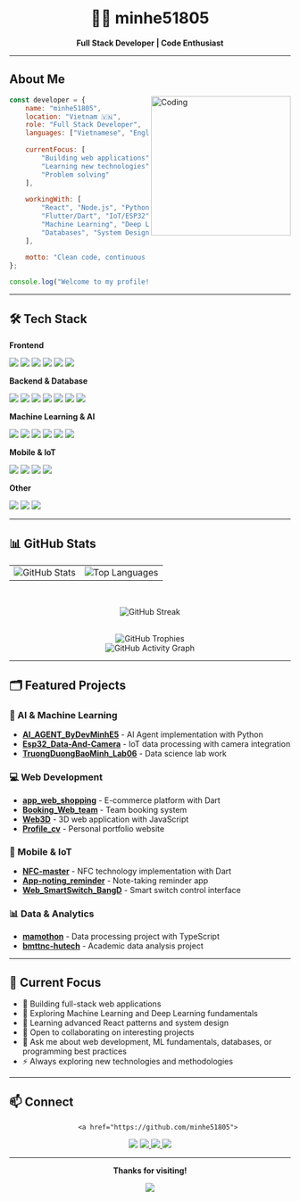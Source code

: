 <!--
**minhe51805/minhe51805** is a ✨ _special_ ✨ repository because its `README.md` (this file) appears on your GitHub profile.
-->

<div align="center">

# 👨‍💻 minhe51805

**Full Stack Developer | Code Enthusiast**

</div>

---

## About Me

<img align="right" alt="Coding" width="250" src="https://media.giphy.com/media/JIX9t2j0ZTN9S/giphy.gif">

```javascript
const developer = {
    name: "minhe51805",
    location: "Vietnam 🇻🇳",
    role: "Full Stack Developer",
    languages: ["Vietnamese", "English"],
    
    currentFocus: [
        "Building web applications",
        "Learning new technologies", 
        "Problem solving"
    ],
    
    workingWith: [
        "React", "Node.js", "Python",
        "Flutter/Dart", "IoT/ESP32",
        "Machine Learning", "Deep Learning",
        "Databases", "System Design"
    ],
    
    motto: "Clean code, continuous learning"
};

console.log("Welcome to my profile!");
```

---

## 🛠️ Tech Stack

**Frontend**
<p>
  <img src="https://img.shields.io/badge/HTML5-E34F26?style=for-the-badge&logo=html5&logoColor=white" />
  <img src="https://img.shields.io/badge/CSS3-1572B6?style=for-the-badge&logo=css3&logoColor=white" />
  <img src="https://img.shields.io/badge/JavaScript-F7DF1E?style=for-the-badge&logo=javascript&logoColor=black" />
  <img src="https://img.shields.io/badge/React-20232A?style=for-the-badge&logo=react&logoColor=61DAFB" />
  <img src="https://img.shields.io/badge/Next.js-000000?style=for-the-badge&logo=nextdotjs&logoColor=white" />
  <img src="https://img.shields.io/badge/Tailwind_CSS-38B2AC?style=for-the-badge&logo=tailwind-css&logoColor=white" />
</p>

**Backend & Database**
<p>
  <img src="https://img.shields.io/badge/Node.js-43853D?style=for-the-badge&logo=node.js&logoColor=white" />
  <img src="https://img.shields.io/badge/Python-3776AB?style=for-the-badge&logo=python&logoColor=white" />
  <img src="https://img.shields.io/badge/Java-ED8B00?style=for-the-badge&logo=openjdk&logoColor=white" />
  <img src="https://img.shields.io/badge/C%23-239120?style=for-the-badge&logo=c-sharp&logoColor=white" />
  <img src="https://img.shields.io/badge/MySQL-005C84?style=for-the-badge&logo=mysql&logoColor=white" />
  <img src="https://img.shields.io/badge/MongoDB-4EA94B?style=for-the-badge&logo=mongodb&logoColor=white" />
  <img src="https://img.shields.io/badge/PostgreSQL-316192?style=for-the-badge&logo=postgresql&logoColor=white" />
</p>

**Machine Learning & AI**
<p>
  <img src="https://img.shields.io/badge/Python-3776AB?style=for-the-badge&logo=python&logoColor=white" />
  <img src="https://img.shields.io/badge/TensorFlow-FF6F00?style=for-the-badge&logo=tensorflow&logoColor=white" />
  <img src="https://img.shields.io/badge/Keras-D00000?style=for-the-badge&logo=keras&logoColor=white" />
  <img src="https://img.shields.io/badge/scikit--learn-F7931E?style=for-the-badge&logo=scikit-learn&logoColor=white" />
  <img src="https://img.shields.io/badge/Pandas-150458?style=for-the-badge&logo=pandas&logoColor=white" />
  <img src="https://img.shields.io/badge/NumPy-013243?style=for-the-badge&logo=numpy&logoColor=white" />
</p>

**Mobile & IoT**
<p>
  <img src="https://img.shields.io/badge/Flutter-02569B?style=for-the-badge&logo=flutter&logoColor=white" />
  <img src="https://img.shields.io/badge/Dart-0175C2?style=for-the-badge&logo=dart&logoColor=white" />
  <img src="https://img.shields.io/badge/ESP32-000000?style=for-the-badge&logo=espressif&logoColor=white" />
  <img src="https://img.shields.io/badge/IoT-FF6600?style=for-the-badge&logo=internet-of-things&logoColor=white" />
</p>

**Other**
<p>
  <img src="https://img.shields.io/badge/C-00599C?style=for-the-badge&logo=c&logoColor=white" />
  <img src="https://img.shields.io/badge/PHP-777BB4?style=for-the-badge&logo=php&logoColor=white" />
  <img src="https://img.shields.io/badge/TypeScript-007ACC?style=for-the-badge&logo=typescript&logoColor=white" />
</p>

---

## 📊 GitHub Stats

<div align="center">
  
<table>
  <tr>
    <td>
      <img src="https://github-readme-stats.vercel.app/api?username=minhe51805&show_icons=true&theme=tokyonight&hide_border=true&bg_color=0d1117&title_color=58a6ff&icon_color=1f6feb&text_color=c9d1d9&border_radius=10" alt="GitHub Stats" />
      </td>
    <td>
      <img src="https://github-readme-stats.vercel.app/api/top-langs/?username=minhe51805&layout=compact&theme=tokyonight&hide_border=true&bg_color=0d1117&title_color=58a6ff&text_color=c9d1d9&border_radius=10&langs_count=6" alt="Top Languages" />
      </td>
    </tr>
  </table>
  
<br>

![GitHub Streak](https://github-readme-streak-stats.herokuapp.com/?user=minhe51805&theme=tokyonight&hide_border=true&background=0d1117&ring=58a6ff&fire=58a6ff&currStreakLabel=58a6ff&border_radius=10)

<br>

<img src="https://github-profile-trophy.vercel.app/?username=minhe51805&theme=tokyonight&no-frame=true&no-bg=true&margin-w=4&row=1&column=6&border_radius=10" alt="GitHub Trophies"/>

<br>

<img src="https://github-readme-activity-graph.vercel.app/graph?username=minhe51805&theme=tokyo-night&bg_color=0d1117&color=58a6ff&line=1f6feb&point=58a6ff&area=true&hide_border=true&border_radius=10" alt="GitHub Activity Graph"/>
  
</div>

---

## 🗂️ Featured Projects

### 🤖 AI & Machine Learning
- **[AI_AGENT_ByDevMinhE5](https://github.com/minhe51805/AI_AGENT_ByDevMinhE5)** - AI Agent implementation with Python
- **[Esp32_Data-And-Camera](https://github.com/minhe51805/Esp32_Data-And-Camera)** - IoT data processing with camera integration
- **[TruongDuongBaoMinh_Lab06](https://github.com/minhe51805/TruongDuongBaoMinh_228060970_Lab06)** - Data science lab work

### 💻 Web Development
- **[app_web_shopping](https://github.com/minhe51805/app_web_shopping_228060170)** - E-commerce platform with Dart
- **[Booking_Web_team](https://github.com/minhe51805/Booking_Web_team)** - Team booking system
- **[Web3D](https://github.com/minhe51805/Web3D)** - 3D web application with JavaScript
- **[Profile_cv](https://github.com/minhe51805/Profile_cv)** - Personal portfolio website

### 📱 Mobile & IoT
- **[NFC-master](https://github.com/minhe51805/NFC-master)** - NFC technology implementation with Dart
- **[App-noting_reminder](https://github.com/minhe51805/App-noting_reminder)** - Note-taking reminder app
- **[Web_SmartSwitch_BangD](https://github.com/minhe51805/Web_SmartSwitch_BangD)** - Smart switch control interface

### 📊 Data & Analytics
- **[mamothon](https://github.com/minhe51805/mamothon)** - Data processing project with TypeScript
- **[bmttnc-hutech](https://github.com/minhe51805/bmttnc-hutech-228060970)** - Academic data analysis project

---

## 🚀 Current Focus

- 🔭 Building full-stack web applications
- 🤖 Exploring Machine Learning and Deep Learning fundamentals
- 🌱 Learning advanced React patterns and system design
- 👯 Open to collaborating on interesting projects
- 💬 Ask me about web development, ML fundamentals, databases, or programming best practices
- ⚡ Always exploring new technologies and methodologies

---

## 📫 Connect

<div align="center">
  
        <a href="https://github.com/minhe51805">
  <img src="https://img.shields.io/badge/GitHub-100000?style=for-the-badge&logo=github&logoColor=white" />
        </a>
        <a href="mailto:truongminh0949@gmail.com">
  <img src="https://img.shields.io/badge/Gmail-D14836?style=for-the-badge&logo=gmail&logoColor=white" />
</a>
<a href="#">
  <img src="https://img.shields.io/badge/Discord-7289DA?style=for-the-badge&logo=discord&logoColor=white" />
</a>
<a href="#">
  <img src="https://img.shields.io/badge/LinkedIn-0077B5?style=for-the-badge&logo=linkedin&logoColor=white" />
</a>
  
</div>

---

<div align="center">
  
**Thanks for visiting!** 

<img src="https://komarev.com/ghpvc/?username=minhe51805&color=blueviolet&style=flat-square&label=Profile+Views" />
  
</div>

